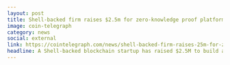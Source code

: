 ```yaml
---
layout: post
title: Shell-backed firm raises $2.5m for zero-knowledge proof platform
image: coin-telegraph
category: news
social: external
link: https://cointelegraph.com/news/shell-backed-firm-raises-25m-for-zero-knowledge-proof-platform
headline: A Shell-backed blockchain startup has raised $2.5M to build an enterprise platform featuring zero-knowledge proofs.
---
```


